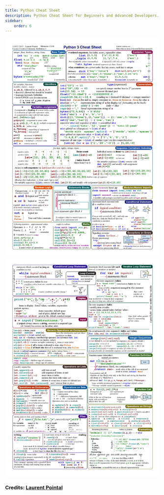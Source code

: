 ```yaml
---
title: Python Cheat Sheet
description: Python Cheat Sheet for Beginners and Advanced Developers. This Python Cheat Sheet will help you to learn Python. This is a complete Python Cheat Sheet for beginners and advanced developers. Credits - Laurent Pointal
sidebar:
    order: 6
---
```


![Python Cheat Sheet 1](../../../assets/cheatsheet1.jpg)
![Python Cheat Sheet 2](../../../assets/cheatsheet2.jpg)

### Credits: [Laurent Pointal](https://perso.limsi.fr/pointal/_media/python:cours:mementopython3-english.pdf)
